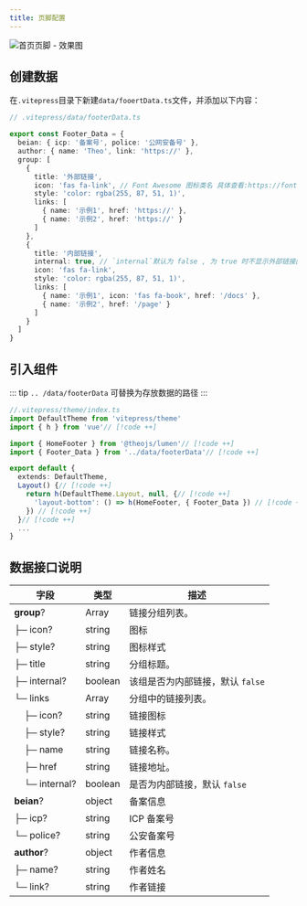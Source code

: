 ```yaml
---
title: 页脚配置
---
```


![首页页脚 - 效果图](https://i.theojs.cn/docs/202408081933196.png)

## 创建数据

在`.vitepress`目录下新建`data/fooertData.ts`文件，并添加以下内容：

```ts
// .vitepress/data/footerData.ts

export const Footer_Data = {
  beian: { icp: '备案号', police: '公网安备号' },
  author: { name: 'Theo', link: 'https://' },
  group: [
    {
      title: '外部链接',
      icon: 'fas fa-link', // Font Awesome 图标类名 具体查看:https://fontawesome.com/
      style: 'color: rgba(255, 87, 51, 1)',
      links: [
        { name: '示例1', href: 'https://' },
        { name: '示例2', href: 'https://' }
      ]
    },
    {
      title: '内部链接',
      internal: true, // `internal`默认为 false , 为 true 时不显示外部链接图标
      icon: 'fas fa-link',
      style: 'color: rgba(255, 87, 51, 1)',
      links: [
        { name: '示例1', icon: 'fas fa-book', href: '/docs' },
        { name: '示例2', href: '/page' }
      ]
    }
  ]
}
```

## 引入组件

::: tip
`.. /data/footerData` 可替换为存放数据的路径
:::

```ts
//.vitepress/theme/index.ts
import DefaultTheme from 'vitepress/theme'
import { h } from 'vue'// [!code ++]

import { HomeFooter } from '@theojs/lumen'// [!code ++]
import { Footer_Data } from '../data/footerData'// [!code ++]

export default {
  extends: DefaultTheme,
  Layout() {// [!code ++]
    return h(DefaultTheme.Layout, null, {// [!code ++]
      'layout-bottom': () => h(HomeFooter, { Footer_Data }) // [!code ++]
    }) // [!code ++]
  }// [!code ++]
  ...
}
```

## 数据接口说明

| 字段                                 | 类型    | 描述                                                              |
| ------------------------------------ | ------- | ----------------------------------------------------------------- |
| **group**?                           | Array   | <Badge type="tip" text="可选" /> 链接分组列表。                   |
| ├─ icon?                             | string  | <Badge type="tip" text="可选" /> 图标                             |
| ├─ style?                            | string  | <Badge type="tip" text="可选" /> 图标样式                         |
| ├─ title                             | string  | 分组标题。                                                        |
| ├─ internal?                         | boolean | <Badge type="tip" text="可选" /> 该组是否为内部链接，默认 `false` |
| └─ links                             | Array   | 分组中的链接列表。                                                |
| &nbsp;&nbsp;&nbsp;&nbsp;├─ icon?     | string  | <Badge type="tip" text="可选" /> 链接图标                         |
| &nbsp;&nbsp;&nbsp;&nbsp;├─ style?    | string  | <Badge type="tip" text="可选" /> 链接样式                         |
| &nbsp;&nbsp;&nbsp;&nbsp;├─ name      | string  | 链接名称。                                                        |
| &nbsp;&nbsp;&nbsp;&nbsp;├─ href      | string  | 链接地址。                                                        |
| &nbsp;&nbsp;&nbsp;&nbsp;└─ internal? | boolean | <Badge type="tip" text="可选" /> 是否为内部链接，默认 `false`     |
| **beian**?                           | object  | <Badge type="tip" text="可选" /> 备案信息                         |
| ├─ icp?                              | string  | <Badge type="tip" text="可选" /> ICP 备案号                       |
| └─ police?                           | string  | <Badge type="tip" text="可选" /> 公安备案号                       |
| **author**?                          | object  | <Badge type="tip" text="可选" /> 作者信息                         |
| ├─ name?                             | string  | <Badge type="tip" text="可选" /> 作者姓名                         |
| └─ link?                             | string  | <Badge type="tip" text="可选" /> 作者链接                         |
